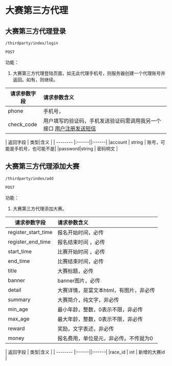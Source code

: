 
# 大赛第三方代理

## 大赛第三方代理登录

~~~
/thirdparty/index/login
~~~
~~~
POST
~~~

功能：  

1. 大赛第三方代理登陆页面，如无此代理手机号，则服务器创建一个代理账号并返回。如有，则继续。


| 请求参数字段        | 请求参数含义  |
| -------- |:------|
|phone         |  手机号，|
|check_code       |  用户填写的验证码，手机发送验证码需调用我另一个接口 [用户注册发送短信](/shop/doc/index/name/用户注册发送短信) |


| 返回字段        | 类型|含义  |
| -------- |:------||:------|
|account   | string      |  账号，可能是手机号，也可能不是|
|password|string       | 密码明文 |

## 大赛第三方代理添加大赛

~~~
/thirdparty/index/add
~~~
~~~
POST
~~~

功能：  

1. 大赛第三方代理添加大赛。


| 请求参数字段        | 请求参数含义  |
| -------- |:------|
|register_start_time         |  报名开始时间，必传 |
|register_end_time         |  报名结束时间 ，必传|
|start_time         |  比赛开始时间 ，必传|
|end_time         |  比赛结束时间，必传 |
|title         |  大赛标题，必传 |
|banner         |  banner图片，必传 |
|detail         |  大赛详情，是富文本html，有图片，非必传 |
|summary         |  大赛简介，纯文字，非必传 |
|min_age         |  最小年龄，整数，0表示不限，非必传 |
|max_age         |  最大年龄，整数，0表示不限，非必传 |
|reward         |  奖励，文字表述，非必传 |
|money         |  报名费用，单位是元，非必传。不传就为0 |


| 返回字段        | 类型|含义  |
| -------- |:------||:------|
|race_id   |   int    | 新增的大赛id |













